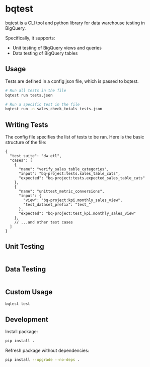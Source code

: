 # bqtest
bqtest is a CLI tool and python library for data warehouse testing in BigQuery.

Specifically, it supports:
- Unit testing of BigQuery views and queries
- Data testing of BigQuery tables

## Usage
Tests are defined in a config json file, which is passed to bqtest.

```bash
# Run all tests in the file
bqtest run tests.json

# Run a specific test in the file
bqtest run -n sales_check_totals tests.json
```

## Writing Tests

The config file specifies the list of tests to be ran.
Here is the basic structure of the file:

```
{
  "test_suite": "dw_etl",
  "cases": [
    {
      "name": "verify_sales_table_categories",
      "input": "bq-project:tests.sales_table_cats",
      "expected": "bq-project:tests.expected_sales_table_cats"
    },
    {
      "name": "unittest_metric_conversions",
      "input": {
        "view": "bq-project:kpi.monthly_sales_view",
        "test_dataset_prefix": "test_"
      },
      "expected": "bq-project:test_kpi.monthly_sales_view"
    },
    // ...and other test cases
  ]
}
```

## Unit Testing
```bash

```

## Data Testing
```bash

```

## Custom Usage
```bash
bqtest test 
```


## Development

Install package:

```bash
pip install .
```

Refresh package without dependencies:

```bash
pip install --upgrade --no-deps .
```
